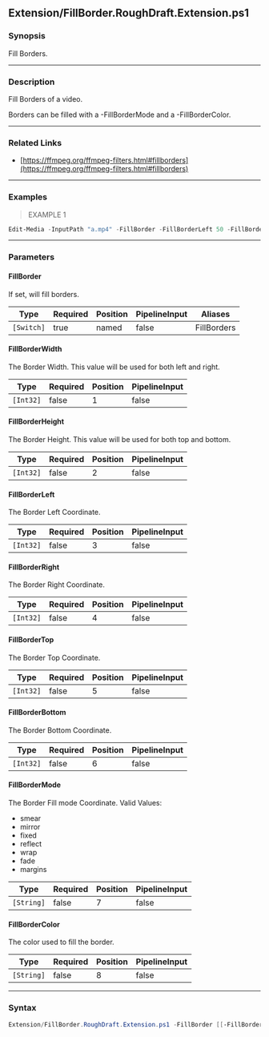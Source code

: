 Extension/FillBorder.RoughDraft.Extension.ps1
---------------------------------------------

### Synopsis
Fill Borders.

---

### Description

Fill Borders of a video.

Borders can be filled with a -FillBorderMode and a -FillBorderColor.

---

### Related Links
* [https://ffmpeg.org/ffmpeg-filters.html#fillborders](https://ffmpeg.org/ffmpeg-filters.html#fillborders)

---

### Examples
> EXAMPLE 1

```PowerShell
Edit-Media -InputPath "a.mp4" -FillBorder -FillBorderLeft 50 -FillBorderRight 50 -FillBorderTop 40 -FillBorderBottom 40 -FillBorderMode Reflect
```

---

### Parameters
#### **FillBorder**
If set, will fill borders.

|Type      |Required|Position|PipelineInput|Aliases    |
|----------|--------|--------|-------------|-----------|
|`[Switch]`|true    |named   |false        |FillBorders|

#### **FillBorderWidth**
The Border Width.  This value will be used for both left and right.

|Type     |Required|Position|PipelineInput|
|---------|--------|--------|-------------|
|`[Int32]`|false   |1       |false        |

#### **FillBorderHeight**
The Border Height.  This value will be used for both top and bottom.

|Type     |Required|Position|PipelineInput|
|---------|--------|--------|-------------|
|`[Int32]`|false   |2       |false        |

#### **FillBorderLeft**
The Border Left Coordinate.

|Type     |Required|Position|PipelineInput|
|---------|--------|--------|-------------|
|`[Int32]`|false   |3       |false        |

#### **FillBorderRight**
The Border Right Coordinate.

|Type     |Required|Position|PipelineInput|
|---------|--------|--------|-------------|
|`[Int32]`|false   |4       |false        |

#### **FillBorderTop**
The Border Top Coordinate.

|Type     |Required|Position|PipelineInput|
|---------|--------|--------|-------------|
|`[Int32]`|false   |5       |false        |

#### **FillBorderBottom**
The Border Bottom Coordinate.

|Type     |Required|Position|PipelineInput|
|---------|--------|--------|-------------|
|`[Int32]`|false   |6       |false        |

#### **FillBorderMode**
The Border Fill mode Coordinate.
Valid Values:

* smear
* mirror
* fixed
* reflect
* wrap
* fade
* margins

|Type      |Required|Position|PipelineInput|
|----------|--------|--------|-------------|
|`[String]`|false   |7       |false        |

#### **FillBorderColor**
The color used to fill the border.

|Type      |Required|Position|PipelineInput|
|----------|--------|--------|-------------|
|`[String]`|false   |8       |false        |

---

### Syntax
```PowerShell
Extension/FillBorder.RoughDraft.Extension.ps1 -FillBorder [[-FillBorderWidth] <Int32>] [[-FillBorderHeight] <Int32>] [[-FillBorderLeft] <Int32>] [[-FillBorderRight] <Int32>] [[-FillBorderTop] <Int32>] [[-FillBorderBottom] <Int32>] [[-FillBorderMode] <String>] [[-FillBorderColor] <String>] [<CommonParameters>]
```
